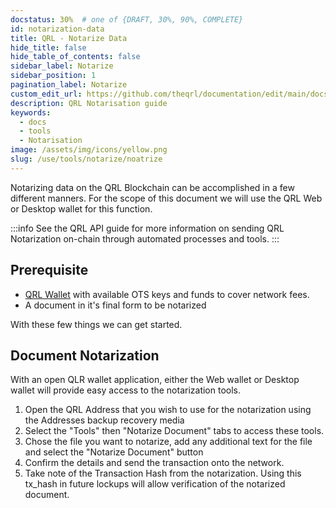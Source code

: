 ```yaml
---
docstatus: 30%  # one of {DRAFT, 30%, 90%, COMPLETE}
id: notarization-data
title: QRL - Notarize Data
hide_title: false
hide_table_of_contents: false
sidebar_label: Notarize
sidebar_position: 1
pagination_label: Notarize
custom_edit_url: https://github.com/theqrl/documentation/edit/main/docs/Use/Tools/notarize/notarize-data.md
description: QRL Notarisation guide
keywords:
  - docs
  - tools
  - Notarisation
image: /assets/img/icons/yellow.png
slug: /use/tools/notarize/noatrize
---
```



Notarizing data on the QRL Blockchain can be accomplished in a few different manners. For the scope of this document we will use the QRL Web or Desktop wallet for this function.

:::info
See the QRL API guide for more information on sending QRL Notarization on-chain through automated processes and tools.
:::

## Prerequisite 

- [QRL Wallet](https://wallet.theqrl.org) with available OTS keys and funds to cover network fees.
- A document in it's final form to be notarized

With these few things we can get started.


## Document Notarization

With an open QLR wallet application, either the Web wallet or Desktop wallet will provide easy access to the notarization tools.

1. Open the QRL Address that you wish to use for the notarization using the Addresses backup recovery media
2. Select the "Tools" then "Notarize Document" tabs to access these tools.
3. Chose the file you want to notarize, add any additional text for the file and select the "Notarize Document" button
4. Confirm the details and send the transaction onto the network.
5. Take note of the Transaction Hash from the notarization. Using this tx_hash in future lockups will allow verification of the notarized document.


